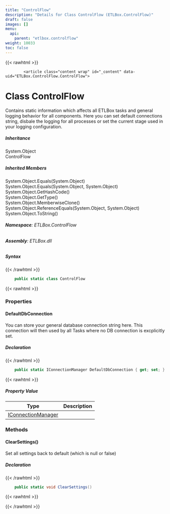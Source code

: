 ```yaml
---
title: "ControlFlow"
description: "Details for Class ControlFlow (ETLBox.ControlFlow)"
draft: false
images: []
menu:
  api:
    parent: "etlbox.controlflow"
weight: 10033
toc: false
---
```


{{< rawhtml >}}

            <article class="content wrap" id="_content" data-uid="ETLBox.ControlFlow.ControlFlow">
  <h1 id="ETLBox_ControlFlow_ControlFlow" data-uid="ETLBox.ControlFlow.ControlFlow" class="text-break">Class ControlFlow
  </h1>
  <div class="markdown level0 summary"><p>Contains static information which affects all ETLBox tasks and general logging behavior for all components.
Here you can set default connections string, disbale the logging for all processes or set the current stage used in your logging configuration.</p>
</div>
  <div class="markdown level0 conceptual"></div>
  <div class="inheritance">
    <h5>Inheritance</h5>
    <div class="level0"><span class="xref">System.Object</span></div>
    <div class="level1"><span class="xref">ControlFlow</span></div>
  </div>
  <div class="inheritedMembers">
    <h5>Inherited Members</h5>
    <div>
      <span class="xref">System.Object.Equals(System.Object)</span>
    </div>
    <div>
      <span class="xref">System.Object.Equals(System.Object, System.Object)</span>
    </div>
    <div>
      <span class="xref">System.Object.GetHashCode()</span>
    </div>
    <div>
      <span class="xref">System.Object.GetType()</span>
    </div>
    <div>
      <span class="xref">System.Object.MemberwiseClone()</span>
    </div>
    <div>
      <span class="xref">System.Object.ReferenceEquals(System.Object, System.Object)</span>
    </div>
    <div>
      <span class="xref">System.Object.ToString()</span>
    </div>
  </div>
<h6><strong>Namespace</strong>: ETLBox.ControlFlow</h6>
  <h6><strong>Assembly</strong>: ETLBox.dll</h6>
  <h5 id="ETLBox_ControlFlow_ControlFlow_syntax">Syntax</h5>
{{< /rawhtml >}}

```C#
    public static class ControlFlow
```

{{< rawhtml >}}
  <h3 id="properties">Properties
  </h3>
  <a id="ETLBox_ControlFlow_ControlFlow_DefaultDbConnection_" data-uid="ETLBox.ControlFlow.ControlFlow.DefaultDbConnection*"></a>
  <h4 id="ETLBox_ControlFlow_ControlFlow_DefaultDbConnection" data-uid="ETLBox.ControlFlow.ControlFlow.DefaultDbConnection">DefaultDbConnection</h4>
  <div class="markdown level1 summary"><p>You can store your general database connection string here. This connection will then used by all Tasks where no DB connection is excplicitly set.</p>
</div>
  <div class="markdown level1 conceptual"></div>
  <h5 class="decalaration">Declaration</h5>
{{< /rawhtml >}}

```C#
    public static IConnectionManager DefaultDbConnection { get; set; }
```

{{< rawhtml >}}
  <h5 class="propertyValue">Property Value</h5>
  <table class="table table-bordered table-striped table-condensed">
    <thead>
      <tr>
        <th>Type</th>
        <th>Description</th>
      </tr>
    </thead>
    <tbody>
      <tr>
        <td><a class="xref" href="/api/etlbox.connection/iconnectionmanager">IConnectionManager</a></td>
        <td></td>
      </tr>
    </tbody>
  </table>
  <h3 id="methods">Methods
  </h3>
  <a id="ETLBox_ControlFlow_ControlFlow_ClearSettings_" data-uid="ETLBox.ControlFlow.ControlFlow.ClearSettings*"></a>
  <h4 id="ETLBox_ControlFlow_ControlFlow_ClearSettings" data-uid="ETLBox.ControlFlow.ControlFlow.ClearSettings">ClearSettings()</h4>
  <div class="markdown level1 summary"><p>Set all settings back to default (which is null or false)</p>
</div>
  <div class="markdown level1 conceptual"></div>
  <h5 class="decalaration">Declaration</h5>
{{< /rawhtml >}}

```C#
    public static void ClearSettings()
```

{{< rawhtml >}}

{{< /rawhtml >}}

